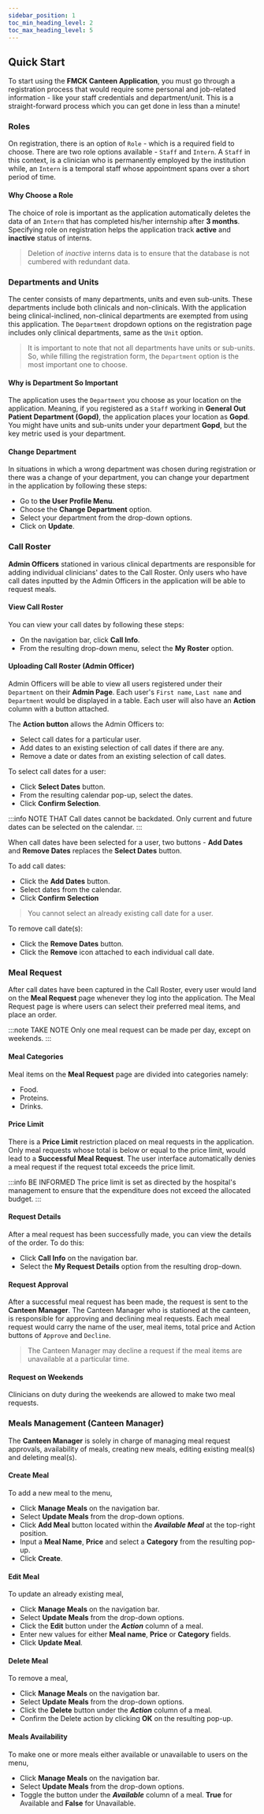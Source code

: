 ```yaml
---
sidebar_position: 1
toc_min_heading_level: 2
toc_max_heading_level: 5
---
```


## Quick Start

To start using the **FMCK Canteen Application**, you must go through a registration process that would require some
personal and job-related information - like your staff credentials and department/unit. This is a straight-forward process which you can get done in less than a minute!

### Roles

On registration, there is an option of `Role` - which is a required field to choose. There are two role options available - `Staff` and `Intern`. A `Staff` in this context, is a clinician who is permanently employed by the institution while, an `Intern` is a temporal staff whose appointment spans over a short period of time.

#### Why Choose a Role

The choice of role is important as the application automatically deletes the data of an `Intern` that has completed his/her internship after **3 months**. Specifying role on registration helps the application track **active** and **inactive** status of interns.

> Deletion of _inactive_ interns data is to ensure that the database is not cumbered with redundant data.

### Departments and Units

The center consists of many departments, units and even sub-units. These departments include both clinicals and non-clinicals. With the application being clinical-inclined, non-clinical departments are exempted from using this application. The `Department` dropdown options on the registration page includes only clinical departments, same as the `Unit` option.

> It is important to note that not all departments have units or sub-units. So, while filling the registration form, the `Department` option is the most important one to choose.

#### Why is Department So Important

The application uses the `Department` you choose as your location on the application. Meaning, if you registered as a `Staff` working in **General Out Patient Department (Gopd)**, the application places your location as **Gopd**. You might have units and sub-units under your department **Gopd**, but the key metric used is your department.

#### Change Department

In situations in which a wrong department was chosen during registration or there was a change of your department, you can change your department in the application by following these steps:

- Go to **the User Profile Menu**.
- Choose the **Change Department** option.
- Select your department from the drop-down options.
- Click on **Update**.

### Call Roster

**Admin Officers** stationed in various clinical departments are responsible for adding individual clinicians' dates to the Call Roster. Only users who have call dates inputted by the Admin Officers in the application will be able to request meals.

#### View Call Roster

You can view your call dates by following these steps:

- On the navigation bar, click **Call Info**.
- From the resulting drop-down menu, select the **My Roster** option.

#### Uploading Call Roster (Admin Officer)

Admin Officers will be able to view all users registered under their `Department` on their **Admin Page**. Each user's `First name`, `Last name` and `Department` would be displayed in a table. Each user will also have an **Action** column with a button attached.

The **Action button** allows the Admin Officers to:

- Select call dates for a particular user.
- Add dates to an existing selection of call dates if there are any.
- Remove a date or dates from an existing selection of call dates.

To select call dates for a user:

- Click **Select Dates** button.
- From the resulting calendar pop-up, select the dates.
- Click **Confirm Selection**.

:::info NOTE THAT
Call dates cannot be backdated. Only current and future dates can be selected on the calendar.
:::

When call dates have been selected for a user, two buttons - **Add Dates** and **Remove Dates** replaces the **Select Dates** button.

To add call dates:

- Click the **Add Dates** button.
- Select dates from the calendar.
- Click **Confirm Selection**

> You cannot select an already existing call date for a user.

To remove call date(s):

- Click the **Remove Dates** button.
- Click the **Remove** icon attached to each individual call date.

### Meal Request

After call dates have been captured in the Call Roster, every user would land on the **Meal Request** page whenever they log into the application. The Meal Request page is where users can select their preferred meal items, and place an order.

:::note TAKE NOTE
Only one meal request can be made per day, except on weekends.
:::

#### Meal Categories

Meal items on the **Meal Request** page are divided into categories namely:

- Food.
- Proteins.
- Drinks.

#### Price Limit

There is a **Price Limit** restriction placed on meal requests in the application. Only meal requests whose total is below or equal to the price limit, would lead to a **Successful Meal Request**. The user interface automatically denies a meal request if the request total exceeds the price limit.

:::info BE INFORMED
The price limit is set as directed by the hospital's management to ensure that the expenditure does not exceed the allocated budget.
:::

#### Request Details

After a meal request has been successfully made, you can view the details of the order. To do this:

- Click **Call Info** on the navigation bar.
- Select the **My Request Details** option from the resulting drop-down.

#### Request Approval

After a successful meal request has been made, the request is sent to the **Canteen Manager**. The Canteen Manager who is stationed at the canteen, is responsible for approving and declining meal requests. Each meal request would carry the name of the user, meal items, total price and Action buttons of `Approve` and `Decline`.

> The Canteen Manager may decline a request if the meal items are unavailable at a particular time.

#### Request on Weekends

Clinicians on duty during the weekends are allowed to make two meal requests.

### Meals Management (Canteen Manager)

The **Canteen Manager** is solely in charge of managing meal request approvals, availability of meals, creating new meals, editing existing meal(s) and deleting meal(s).

#### Create Meal

To add a new meal to the menu,

- Click **Manage Meals** on the navigation bar.
- Select **Update Meals** from the drop-down options.
- Click **Add Meal** button located within the _**Available Meal**_ at the top-right position.
- Input a **Meal Name**, **Price** and select a **Category** from the resulting pop-up.
- Click **Create**.

#### Edit Meal

To update an already existing meal,

- Click **Manage Meals** on the navigation bar.
- Select **Update Meals** from the drop-down options.
- Click the **Edit** button under the _**Action**_ column of a meal.
- Enter new values for either **Meal name**, **Price** or **Category** fields.
- Click **Update Meal**.

#### Delete Meal

To remove a meal,

- Click **Manage Meals** on the navigation bar.
- Select **Update Meals** from the drop-down options.
- Click the **Delete** button under the _**Action**_ column of a meal.
- Confirm the Delete action by clicking **OK** on the resulting pop-up.

#### Meals Availability

To make one or more meals either available or unavailable to users on the menu,

- Click **Manage Meals** on the navigation bar.
- Select **Update Meals** from the drop-down options.
- Toggle the button under the _**Available**_ column of a meal. **True** for Available and **False** for Unavailable.
